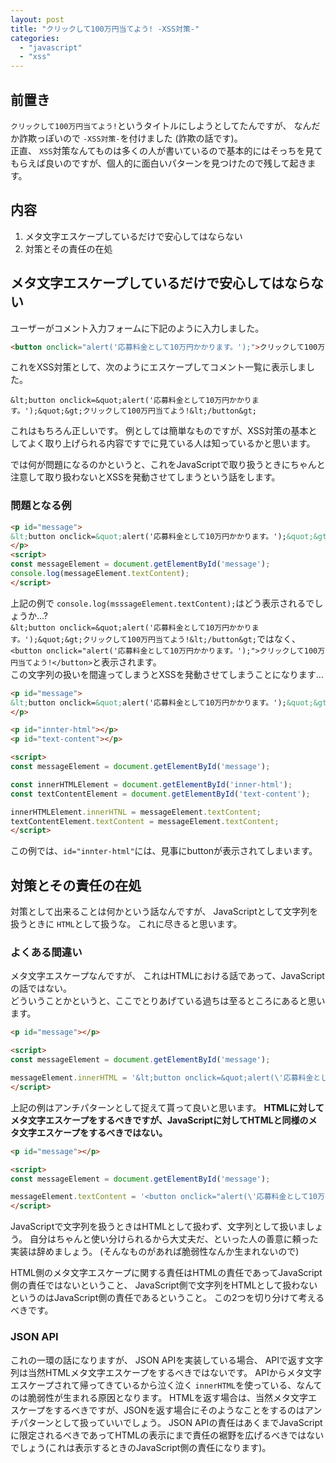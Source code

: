 ```yaml
---
layout: post
title: "クリックして100万円当てよう! -XSS対策-"
categories:
  - "javascript"
  - "xss"
---
```


## 前置き
`クリックして100万円当てよう!`というタイトルにしようとしてたんですが、
なんだか詐欺っぽいので `-XSS対策-`を付けました
(詐欺の話です)。  
正直、 `XSS`対策なんてものは多くの人が書いているので基本的にはそっちを見てもらえば良いのですが、個人的に面白いパターンを見つけたので残して起きます。

## 内容
1. メタ文字エスケープしているだけで安心してはならない
1. 対策とその責任の在処

## メタ文字エスケープしているだけで安心してはならない
ユーザーがコメント入力フォームに下記のように入力しました。
```html
<button onclick="alert('応募料金として10万円かかります。');">クリックして100万円当てよう!</button>
```
これをXSS対策として、次のようにエスケープしてコメント一覧に表示しました。
```text
&lt;button onclick=&quot;alert('応募料金として10万円かかります。');&quot;&gt;クリックして100万円当てよう!&lt;/button&gt;
```
これはもちろん正しいです。
例としては簡単なものですが、XSS対策の基本としてよく取り上げられる内容ですでに見ている人は知っているかと思います。

では何が問題になるのかというと、これをJavaScriptで取り扱うときにちゃんと注意して取り扱わないとXSSを発動させてしまうという話をします。

### 問題となる例
```html
<p id="message">
&lt;button onclick=&quot;alert('応募料金として10万円かかります。');&quot;&gt;クリックして100万円当てよう!&lt;/button&gt;
</p>
<script>
const messageElement = document.getElementById('message');
console.log(messageElement.textContent);
</script>
```
上記の例で `console.log(msssageElement.textContent);`はどう表示されるでしょうか...?  
`&lt;button onclick=&quot;alert('応募料金として10万円かかります。');&quot;&gt;クリックして100万円当てよう!&lt;/button&gt;`ではなく、
`<button onclick="alert('応募料金として10万円かかります。');">クリックして100万円当てよう!</button>`と表示されます。  
この文字列の扱いを間違ってしまうとXSSを発動させてしまうことになります...
```html
<p id="message">
&lt;button onclick=&quot;alert('応募料金として10万円かかります。');&quot;&gt;クリックして100万円当てよう!&lt;/button&gt;
</p>

<p id="innter-html"></p>
<p id="text-content"></p>

<script>
const messageElement = document.getElementById('message');

const innerHTMLElement = document.getElementById('inner-html');
const textContentElement = document.getElementById('text-content');

innerHTMLElement.innerHTNL = messageElement.textContent;
textContentElement.textContent = messageElement.textContent;
</script>
```
この例では、`id="innter-html"`には、見事にbuttonが表示されてしまいます。

## 対策とその責任の在処
対策として出来ることは何かという話なんですが、
JavaScriptとして文字列を扱うときに `HTML`として扱うな。
これに尽きると思います。 

### よくある間違い
メタ文字エスケープなんですが、
これはHTMLにおける話であって、JavaScriptの話ではない。  
どういうことかというと、ここでとりあげている過ちは至るところにあると思います。
```html
<p id="message"></p>

<script>
const messageElement = document.getElementById('message');

messageElement.innerHTML = '&lt;button onclick=&quot;alert(\'応募料金として10万円かかります。\');&quot;&gt;クリックして100万円当てよう!&lt;/button&gt;';
</script>
```
上記の例はアンチパターンとして捉えて貰って良いと思います。
**HTMLに対してメタ文字エスケープをするべきですが、JavaScriptに対してHTMLと同様のメタ文字エスケープをするべきではない。**
```html
<p id="message"></p>

<script>
const messageElement = document.getElementById('message');

messageElement.textContent = '<button onclick="alert(\'応募料金として10万円かかります。\');">クリックして100万円当てよう!</button>';
</script>
```
JavaScriptで文字列を扱うときはHTMLとして扱わず、文字列として扱いましょう。
自分はちゃんと使い分けられるから大丈夫だ、といった人の善意に頼った実装は辞めましょう。
(そんなものがあれば脆弱性なんか生まれないので)

HTML側のメタ文字エスケープに関する責任はHTMLの責任であってJavaScript側の責任ではないということ、
JavaScript側で文字列をHTMLとして扱わないというのはJavaScript側の責任であるということ。
この2つを切り分けて考えるべきです。

### JSON API
これの一環の話になりますが、
JSON APIを実装している場合、
APIで返す文字列は当然HTMLメタ文字エスケープをするべきではないです。
APIからメタ文字エスケープされて帰ってきているから泣く泣く `innerHTML`を使っている、なんてのは脆弱性が生まれる原因となります。
HTMLを返す場合は、当然メタ文字エスケープをするべきですが、JSONを返す場合にそのようなことをするのはアンチパターンとして扱っていいでしょう。
JSON APIの責任はあくまでJavaScriptに限定されるべきであってHTMLの表示にまで責任の裾野を広げるべきではないでしょう(これは表示するときのJavaScript側の責任になります)。
